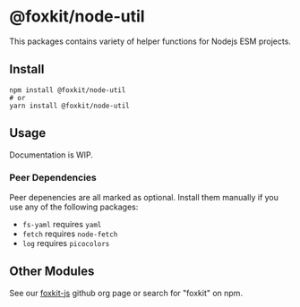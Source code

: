 # @foxkit/node-util

This packages contains variety of helper functions for Nodejs ESM projects.

## Install

```shell
npm install @foxkit/node-util
# or
yarn install @foxkit/node-util
```

## Usage

Documentation is WIP.

### Peer Dependencies

Peer depenencies are all marked as optional. Install them manually if you use any of the following packages:

- `fs-yaml` requires `yaml`
- `fetch` requires `node-fetch`
- `log` requires `picocolors`

## Other Modules

See our [foxkit-js](https://github.com/foxkit-js) github org page or search for "foxkit" on npm.

